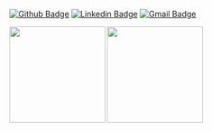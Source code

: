 [![Github Badge](https://img.shields.io/badge/-GitHub-000?style=flat-square&logo=Github&logoColor=white&link=https://github.com/conradosu)](https://github.com/conradosu)
[![Linkedin Badge](https://img.shields.io/badge/-Linkedin-000?style=flat-square&logo=Linkedin&logoColor=white&link=https://www.linkedin.com/in/victor-conrado/)](https://www.linkedin.com/in/victor-conrado/)
[![Gmail Badge](https://img.shields.io/badge/-Gmail-000?style=flat-square&logo=Gmail&logoColor=white&link=mailto:conrado@gestaoemdados.com)](conrado@gestaoemdados.com)

<p align="center">
<a href="https://github.com/conradosu">
<img height="170em" align="left" src="https://github-readme-stats.vercel.app/api/top-langs/?username=conradosu&layout=compact" />
<img height="170em" align="left" src="https://github-readme-stats.vercel.app/api?username=conradosu&show_icons=true&count_private=true" />
</a>
</p>
